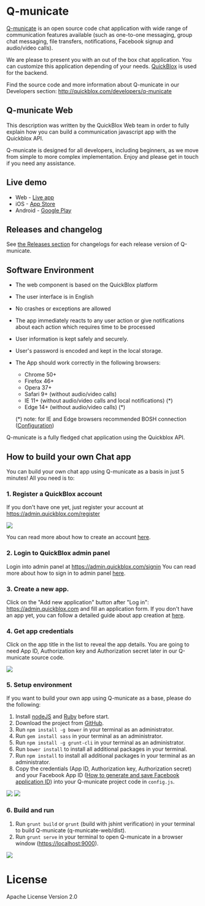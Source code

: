 # Q-municate

[Q-municate](https://q-municate.com) is an open source code chat application with wide range of communication features available (such as one-to-one messaging, group chat messaging, file transfers, notifications, Facebook signup and audio/video calls).

We are please to present you with an out of the box chat application. You can customize this application depending of your needs. [QuickBlox](https://quickblox.com) is used for the backend.

Find the source code and more information about Q-municate in our Developers section: <http://quickblox.com/developers/q-municate>

## Q-municate Web

This description was written by the QuickBlox Web team in order to fully explain how you can build a communication javascript app with the Quickblox API.

Q-municate is designed for all developers, including beginners, as we move from simple to more complex implementation. Enjoy and please get in touch if you need any assistance.

## Live demo

- Web - [Live app](https://qm.quickblox.com/)
- iOS - [App Store](https://itunes.apple.com/us/app/q-municate/id909698517?mt=8)
- Android - [Google Play](https://play.google.com/store/apps/details?id=com.quickblox.q_municate)

## Releases and changelog
See [the Releases section](https://github.com/QuickBlox/q-municate-web/releases) for changelogs for each release version of Q-municate.

## Software Environment

- The web component is based on the QuickBlox platform
- The user interface is in English
- No crashes or exceptions are allowed
- The app immediately reacts to any user action or give notifications about each action which requires time to be processed
- User information is kept safely and securely.

- User's password is encoded and kept in the local storage.

- The App should work correctly in the following browsers:

  - Chrome 50+
  - Firefox 46+
  - Opera 37+
  - Safari 9+ (without audio/video calls)
  - IE 11+ (without audio/video calls and local notifications) (\*)
  - Edge 14+ (without audio/video calls) (\*)

  (\*) note: for IE and Edge browsers recommended BOSH connection ([Configuration](http://quickblox.com/developers/Javascript#Configuration))

Q-municate is a fully fledged chat application using the Quickblox API.

## How to build your own Chat app

You can build your own chat app using Q-municate as a basis in just 5 minutes! All you need is to:

### 1\. Register a QuickBlox account

If you don't have one yet, just register your account at <https://admin.quickblox.com/register>

![](http://quickblox.com/developers/images/7/70/Register_your_account.jpg)

You can read more about how to create an account [here](https://quickblox.com/developers/5_Minute_Guide#Create_your_QuickBlox_account).

### 2\. Login to QuickBlox admin panel

Login into admin panel at <https://admin.quickblox.com/signin> You can read more about how to sign in to admin panel [here](https://quickblox.com/developers/5_Minute_Guide#Sign_in_to_the_admin_panel).

### 3\. Create a new app.

Click on the "Add new application" button after "Log in": <https://admin.quickblox.com> and fill an application form. If you don't have an app yet, you can follow a detailed guide about app creation at [here](https://quickblox.com/developers/5_Minute_Guide#Create_an_app_in_the_admin_panel).

### 4\. Get app credentials

Click on the app title in the list to reveal the app details. You are going to need App ID, Authorization key and Authorization secret later in our Q-municate source code.

![](https://quickblox.com/developers/images/e/e3/Info_about_app.jpg)

### 5\. Setup environment

If you want to build your own app using Q-municate as a base, please do the following:

1. Install [nodeJS](https://nodejs.org/en/download/) and [Ruby](https://www.ruby-lang.org/en/downloads) before start.
2. Download the project from [GitHub](https://github.com/QuickBlox/q-municate-web/archive/master.zip).
3. Run `npm install -g bower` in your terminal as an administrator.
4. Run `gem install sass` in your terminal as an administrator.
5. Run `npm install -g grunt-cli` in your terminal as an administrator.		
6. Run `bower install` to install all additional packages in your terminal.		
7. Run `npm install` to install all additional packages in your terminal as an administrator.		
8. Copy the credentials (App ID, Authorization key, Authorization secret) and your Facebook App ID ([How to generate and save Facebook application ID](https://quickblox.com/developers/How_to_generate_and_save_Facebook_application_ID)) into your Q-municate project code in `config.js`.

![](https://quickblox.com/developers/images/9/95/Js_qm_project.png)
![](https://quickblox.com/developers/images/0/05/Endpoints.png)

### 6\. Build and run

1. Run `grunt build` or `grunt` (build with jshint verification) in your terminal to build Q-municate (q-municate-web/dist).
2. Run `grunt serve` in your terminal to open Q-municate in a browser window (<https://localhost:9000>).

![](https://quickblox.com/developers/images/7/7b/Gruntserve.jpg)

# License

Apache License Version 2.0
